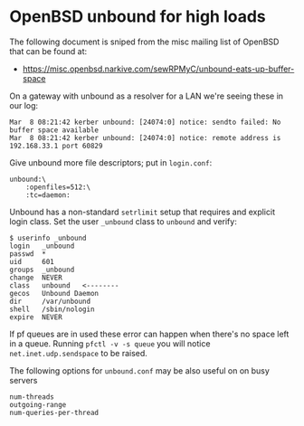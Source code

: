 # OpenBSD unbound for high loads
The following document is sniped from the misc mailing list of OpenBSD that can be found at:
* https://misc.openbsd.narkive.com/sewRPMyC/unbound-eats-up-buffer-space

On a gateway with unbound as a resolver for a LAN we're seeing these in our log:

```
Mar  8 08:21:42 kerber unbound: [24074:0] notice: sendto failed: No buffer space available
Mar  8 08:21:42 kerber unbound: [24074:0] notice: remote address is 192.168.33.1 port 60829
```

Give unbound more file descriptors; put in `login.conf`:

```
unbound:\
    :openfiles=512:\
    :tc=daemon:
```

Unbound has a non-standard `setrlimit` setup that requires and explicit login class. Set the user `_unbound` class to `unbound` and verify:

```
$ userinfo _unbound
login   _unbound
passwd  *
uid     601
groups  _unbound
change  NEVER
class   unbound   <--------
gecos   Unbound Daemon
dir     /var/unbound
shell   /sbin/nologin
expire  NEVER
```

If pf queues are in used these error can happen when there's no space left in a queue.
Running `pfctl -v -s queue` you will notice `net.inet.udp.sendspace` to be raised.

The following options for `unbound.conf` may be also useful on on busy servers

```
num-⁠threads
outgoing-⁠range
num-⁠queries-⁠per-⁠thread
```

